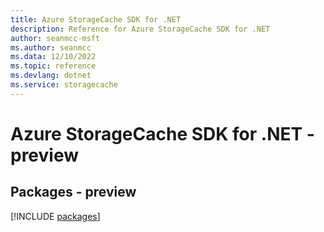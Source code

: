 ```yaml
---
title: Azure StorageCache SDK for .NET
description: Reference for Azure StorageCache SDK for .NET
author: seanmcc-msft
ms.author: seanmcc
ms.data: 12/10/2022
ms.topic: reference
ms.devlang: dotnet
ms.service: storagecache
---
```

# Azure StorageCache SDK for .NET - preview
## Packages - preview
[!INCLUDE [packages](storagecache-index.md)]
